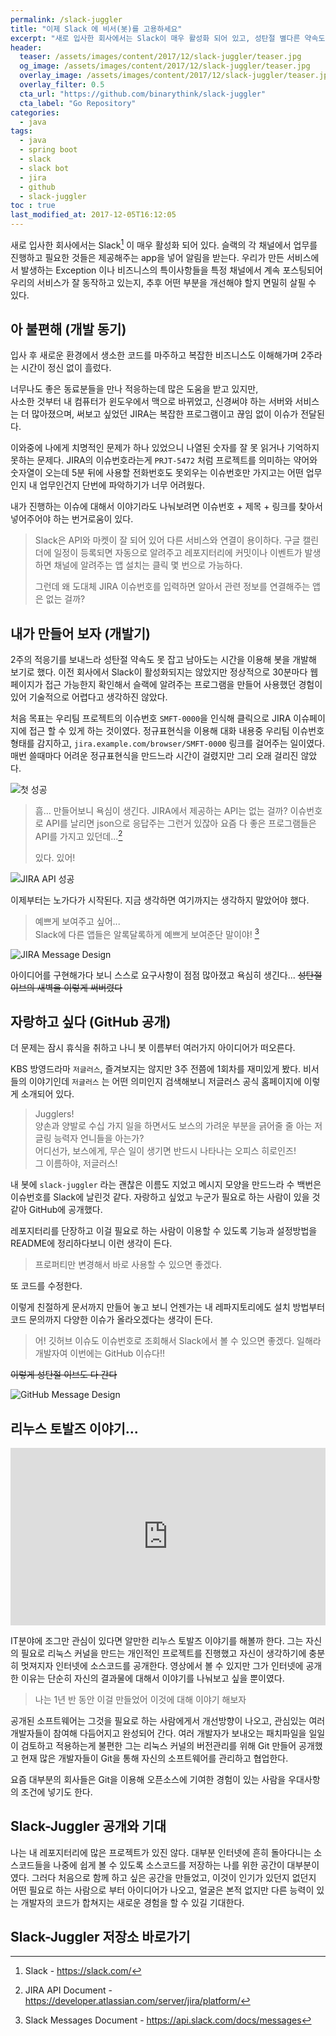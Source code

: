 ```yaml
---
permalink: /slack-juggler
title: "이제 Slack 에 비서(봇)를 고용하세요"
excerpt: "새로 입사한 회사에서는 Slack이 매우 활성화 되어 있고, 성탄절 별다른 약속도 없는 나는 봇을 개발하기로 했다... slack-bot 개발기와 slack-juggler 소개"
header:
  teaser: /assets/images/content/2017/12/slack-juggler/teaser.jpg
  og_image: /assets/images/content/2017/12/slack-juggler/teaser.jpg
  overlay_image: /assets/images/content/2017/12/slack-juggler/teaser.jpg
  overlay_filter: 0.5
  cta_url: "https://github.com/binarythink/slack-juggler"
  cta_label: "Go Repository"
categories:
  - java
tags:
  - java
  - spring boot
  - slack
  - slack bot
  - jira
  - github
  - slack-juggler
toc : true
last_modified_at: 2017-12-05T16:12:05
---
```

새로 입사한 회사에서는 Slack[^slack] 이 매우 활성화 되어 있다.
슬랙의 각 채널에서 업무를 진행하고 필요한 것들은 제공해주는 app을 넣어 알림을 받는다.
우리가 만든 서비스에서 발생하는 Exception 이나 비즈니스의 특이사항들을 특정 채널에서 계속 포스팅되어
우리의 서비스가 잘 동작하고 있는지, 추후 어떤 부분을 개선해야 할지 면밀히 살필 수 있다.

[^slack]: Slack - https://slack.com/


## 아 불편해 (개발 동기)

입사 후 새로운 환경에서 생소한 코드를 마주하고 복잡한 비즈니스도 이해해가며 2주라는 시간이 정신 없이 흘렀다.

너무나도 좋은 동료분들을 만나 적응하는데 많은 도움을 받고 있지만,  
사소한 것부터 내 컴퓨터가 윈도우에서 맥으로 바뀌었고, 신경써야 하는 서버와 서비스는 더 많아졌으며,
써보고 싶었던 JIRA는 복잡한 프로그램이고 끊임 없이 이슈가 전달된다.  

이와중에 나에게 치명적인 문제가 하나 있었으니 나열된 숫자를 잘 못 읽거나 기억하지 못하는 문제다.
JIRA의 이슈번호라는게 `PRJT-5472` 처럼 프로젝트를 의미하는 약어와 숫자열이 오는데
5분 뒤에 사용할 전화번호도 못외우는 이슈번호만 가지고는 어떤 업무인지 내 업무인건지 단번에 파악하기가 너무 어려웠다.  

내가 진행하는 이슈에 대해서 이야기라도 나눠보려면 이슈번호 + 제목 + 링크를 찾아서 넣어주어야 하는 번거로움이 있다.

> Slack은 API와 마켓이 잘 되어 있어 다른 서비스와 연결이 용이하다. 구글 캘린더에 일정이 등록되면 자동으로 알려주고
> 레포지터리에 커밋이나 이벤트가 발생하면 채널에 알려주는 앱 설치는 클릭 몇 번으로 가능하다.  
>   
> 그런데 왜 도대체 JIRA 이슈번호를 입력하면 알아서 관련 정보를 연결해주는 앱은 없는 걸까?


## 내가 만들어 보자 (개발기)

2주의 적응기를 보내느라 성탄절 약속도 못 잡고 남아도는 시간을 이용해 봇을 개발해 보기로 했다.
이전 회사에서 Slack이 활성화되지는 않았지만 정상적으로 30분마다 웹페이지가 접근 가능한지 확인해서
슬랙에 알려주는 프로그램을 만들어 사용했던 경험이 있어 기술적으로 어렵다고 생각하진 않았다.  

처음 목표는 우리팀 프로젝트의 이슈번호 `SMFT-0000`을 인식해 클릭으로 JIRA 이슈페이지에 접근 할 수 있게 하는 것이였다.
정규표현식을 이용해 대화 내용중 우리팀 이슈번호 형태를 감지하고, `jira.example.com/browser/SMFT-0000` 링크를
걸어주는 일이였다. 매번 쓸때마다 어려운 정규표현식을 만드느라 시간이 걸렸지만 그리 오래 걸리진 않았다.

![첫 성공](/assets/images/content/2017/12/slack-juggler/first_run.png)

> 흠... 만들어보니 욕심이 생긴다. JIRA에서 제공하는 API는 없는 걸까? 이슈번호로 API를 날리면 json으로 응답주는
> 그런거 있잖아 요즘 다 좋은 프로그램들은 API를 가지고 있던데...[^jira-api]  
>   
> 있다. 있어!

[^jira-api]: JIRA API Document - https://developer.atlassian.com/server/jira/platform/

![JIRA API 성공](/assets/images/content/2017/12/slack-juggler/second_run.png)

이제부터는 노가다가 시작된다. 지금 생각하면 여기까지는 생각하지 말았어야 했다.

> 예쁘게 보여주고 싶어...  
> Slack에 다른 앱들은 알록달록하게 예쁘게 보여준단 말이야! [^slack-message]

[^slack-message]: Slack Messages Document - https://api.slack.com/docs/messages

![JIRA Message Design](/assets/images/content/2017/12/slack-juggler/jira.png)


아이디어를 구현해가다 보니 스스로 요구사항이 점점 많아졌고 욕심히 생긴다...
~~성탄절 이브의 새벽을 이렇게 써버렸다~~


## 자랑하고 싶다 (GitHub 공개)

더 문제는 잠시 휴식을 취하고 나니 봇 이름부터 여러가지 아이디어가 떠오른다.  

KBS 방영드라마 `저글러스`, 즐겨보지는 않지만 3주 전쯤에 1회차를 재미있게 봤다.
비서들의 이야기인데 `저글러스` 는 어떤 의미인지 검색해보니
저글러스 공식 홈페이지에 이렇게 소개되어 있다.

> Jugglers!  
> 양손과 양발로 수십 가지 일을 하면서도 보스의 가려운 부분을 긁어줄 줄 아는 저글링 능력자 언니들을 아는가?  
> 어디선가, 보스에게, 무슨 일이 생기면 반드시 나타나는 오피스 히로인즈!  
> 그 이름하야, 저글러스!

내 봇에 `slack-juggler` 라는 괜찮은 이름도 지었고 메시지 모양을 만드느라
수 백번은 이슈번호를 Slack에 날린것 같다. 자랑하고 싶었고 누군가 필요로 하는 사람이 있을 것 같아
GitHub에 공개했다.

레포지터리를 단장하고 이걸 필요로 하는 사람이 이용할 수 있도록 기능과 설정방법을 README에 정리하다보니
이런 생각이 든다.

> 프로퍼티만 변경해서 바로 사용할 수 있으면 좋겠다.

또 코드를 수정한다.

이렇게 친절하게 문서까지 만들어 놓고 보니 언젠가는 내 레파지토리에도 설치 방법부터 코드 문의까지
다양한 이슈가 올라오겠다는 생각이 든다.

> 어! 깃허브 이슈도 이슈번호로 조회해서 Slack에서 볼 수 있으면 좋겠다. 일해라 개발자여 이번에는 GitHub 이슈다!!  

~~이렇게 성탄절 이브도 다 간다~~

![GitHub Message Design](/assets/images/content/2017/12/slack-juggler/github.png)


## 리누스 토발즈 이야기...

<div style="max-width:854px"><div style="position:relative;height:0;padding-bottom:56.25%"><iframe src="https://embed.ted.com/talks/lang/ko/linus_torvalds_the_mind_behind_linux" width="854" height="480" style="position:absolute;left:0;top:0;width:100%;height:100%" frameborder="0" scrolling="no" allowfullscreen></iframe></div></div>

IT분야에 조그만 관심이 있다면 알만한 리누스 토발즈 이야기를 해볼까 한다.
그는 자신의 필요로 리눅스 커널을 만드는 개인적인 프로젝트를 진행했고 자신이 생각하기에 충분히 멋져지자 인터넷에 소스코드를 공개한다.
영상에서 볼 수 있지만 그가 인터넷에 공개한 이유는 단순히 자신의 결과물에 대해서 이야기를 나눠보고 싶을 뿐이였다.

> 나는 1년 반 동안 이걸 만들었어 이것에 대해 이야기 해보자

공개된 소프트웨어는 그것을 필요로 하는 사람에게서 개선방향이 나오고, 관심있는 여러개발자들이 참여해
다듬어지고 완성되어 간다. 여러 개발자가 보내오는 패치파일을 일일이 검토하고 적용하는게 불편한 그는 리눅스 커널의
버전관리를 위해 Git 만들어 공개했고 현재 많은 개발자들이 Git을 통해 자신의 소프트웨어를 관리하고 협업한다.

요즘 대부분의 회사들은 Git을 이용해 오픈소스에 기여한 경험이 있는 사람을 우대사항의 조건에 넣기도 한다.


## Slack-Juggler 공개와 기대

나는 내 레포지터리에 많은 프로젝트가 있진 않다. 대부분 인터넷에 흔히 돌아다니는 소스코드들을
나중에 쉽게 볼 수 있도록 소스코드를 저장하는 나를 위한 공간이 대부분이였다.
그러다 처음으로 함께 하고 싶은 공간을 만들었고, 이것이 인기가 있던지 없던지 어떤 필요로 하는 사람으로
부터 아이디어가 나오고, 얼굴은 본적 없지만 다른 능력이 있는 개발자의 코드가 합쳐지는 새로운 경험을 할 수 있길 기대한다.


## Slack-Juggler 저장소 바로가기

<div class="github-card" data-github="binarythink/slack-juggler" data-width="400" data-height="150" data-theme="default"></div>
<script src="//cdn.jsdelivr.net/github-cards/latest/widget.js"></script>
